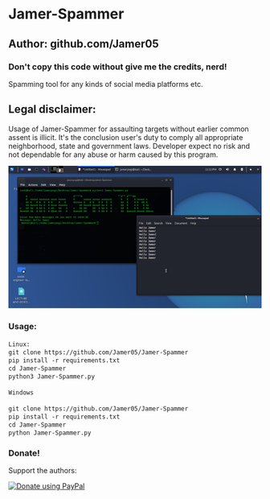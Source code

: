 # Jamer-Spammer
## Author: github.com/Jamer05
### Don't copy this code without give me the credits, nerd!  
Spamming tool for any kinds of social media platforms etc.

## Legal disclaimer:
Usage of Jamer-Spammer for assaulting targets without earlier common assent is illicit. It's the conclusion user's duty to comply all appropriate neighborhood, state and government laws. Developer expect no risk and not dependable for any abuse or harm caused by this program.

![sh](https://github.com/Jamer05/Jamer-Spammer/blob/main/spamImages.png)

### Usage:
```
Linux:
git clone https://github.com/Jamer05/Jamer-Spammer
pip install -r requirements.txt
cd Jamer-Spammer
python3 Jamer-Spammer.py

Windows

git clone https://github.com/Jamer05/Jamer-Spammer
pip install -r requirements.txt
cd Jamer-Spammer
python Jamer-Spammer.py

```

### Donate!
Support the authors:

<noscript><a href=" paypal.me/jamer05 a"><img alt="Donate using PayPal" src="https://www.paypalobjects.com/webstatic/en_US/i/buttons/checkout-logo-small.png"></a></noscript>
